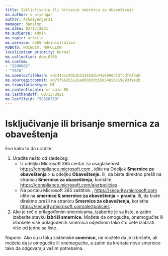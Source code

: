 ```yaml
---
title: Isključivanje ili brisanje smernica za obaveštenja
ms.author: v-aiyengar
author: AshaIyengar21
manager: dansimp
ms.date: 02/17/2021
ms.audience: Admin
ms.topic: article
ms.service: o365-administration
ROBOTS: NOINDEX, NOFOLLOW
localization_priority: Normal
ms.collection: Adm_O365
ms.custom:
- "3200002"
- "7670"
ms.openlocfilehash: edc41ecc9db1b3d163d1b44a669dd72fcdfef3ab
ms.sourcegitcommit: ab75f66355116e995b3cb5505465b31989339e28
ms.translationtype: MT
ms.contentlocale: sr-Latn-RS
ms.lasthandoff: 08/13/2021
ms.locfileid: "58326739"
---
```

# <a name="turn-off-or-delete-alert-policies"></a>Isključivanje ili brisanje smernica za obaveštenja

Evo kako to da uradite:

1. Uradite nešto od sledećeg:
   - U odeljku Microsoft 365 centar za usaglašenost <https://compliance.microsoft.com> , idite na Odeljak **Smernice za obaveštenja** \> **u** odeljku **Obaveštenje.** Ili, da biste direktno prešli na stranicu **Smernice za obaveštenja,** koristite <https://compliance.microsoft.com/alertpolicies> .
   - Na portalu Microsoft 365 zaštitnik , <https://security.microsoft.com> idite na **smernice & smernice za obaveštenja** \> **pravila**. Ili, da biste direktno prešli na stranicu **Smernice za obaveštenja,** koristite <https://security.microsoft.com/alertpolicies> .
2. Ako je reč o prilagođenim smernicama, izaberite je sa liste, a zatim izaberite stavku **Izbriši smernice.** Možete da omogućite, onemogućite ili izbrišete više prilagođenih smernica odjednom tako što ćete izabrati više od jedne sa liste.

Napomi: Ako su u toku sistemske **smernice,** ne možete da je izbrišete, ali možete da je omogućite ili onemogućite, a zatim da kreirate nove smernice tako da odgovaraju vašim potrebama.
